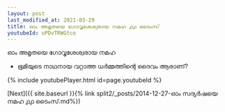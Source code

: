 ```yaml
---
layout: post
last_modified_at: 2021-03-29
title: ഓം അമൃതയെ ഗോവൃശേശ്വരായ നമഹ ൧൧ ടൈംസ്
youtubeId: oPDvTRWGtco
---
```

 
 
 ഓം അമൃതയെ ഗോവൃശേശ്വരായ നമഹ 
 
 -  ഭൂമിയുടെ നാഥനായ വറ്റാത്ത ധർമ്മത്തിന്റെ ദൈവം ആരാണ്? 
 
  
 
  
 
 
 
 
 
 


{% include youtubePlayer.html id=page.youtubeId %}
 
[Next]({{ site.baseurl }}{% link  split2/_posts/2014-12-27-ഓം സദ്യർഷയെ നമഹ ൧൧ ടൈംസ്.md%})
 
